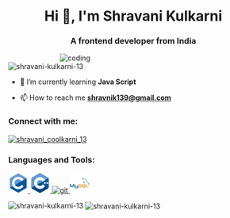 <h1 align="center">Hi 👋, I'm Shravani Kulkarni</h1>
<h3 align="center">A frontend developer from India</h3>
<img align="right" alt="coding" width="400" src="https://static.vecteezy.com/system/resources/previews/012/744/791/non_2x/cute-girl-working-on-computer-cartoon-icon-illustration-people-and-technology-icon-concept-isolated-premium-flat-cartoon-style-vector.jpg">
<p align="left"> <img src="https://komarev.com/ghpvc/?username=shravani-kulkarni-13&label=Profile%20views&color=0e75b6&style=flat" alt="shravani-kulkarni-13" /> </p>

- 🌱 I’m currently learning **Java Script**

- 📫 How to reach me **shravnik139@gmail.com**

<h3 align="left">Connect with me:</h3>
<p align="left">
<a href="https://instagram.com/shravani_coolkarni_13" target="blank"><img align="center" src="https://raw.githubusercontent.com/rahuldkjain/github-profile-readme-generator/master/src/images/icons/Social/instagram.svg" alt="shravani_coolkarni_13" height="30" width="40" /></a>
</p>

<h3 align="left">Languages and Tools:</h3>
<p align="left"> <a href="https://www.cprogramming.com/" target="_blank" rel="noreferrer"> <img src="https://raw.githubusercontent.com/devicons/devicon/master/icons/c/c-original.svg" alt="c" width="40" height="40"/> </a> <a href="https://www.w3schools.com/cpp/" target="_blank" rel="noreferrer"> <img src="https://raw.githubusercontent.com/devicons/devicon/master/icons/cplusplus/cplusplus-original.svg" alt="cplusplus" width="40" height="40"/> </a> <a href="https://git-scm.com/" target="_blank" rel="noreferrer"> <img src="https://www.vectorlogo.zone/logos/git-scm/git-scm-icon.svg" alt="git" width="40" height="40"/> </a> <a href="https://www.mysql.com/" target="_blank" rel="noreferrer"> <img src="https://raw.githubusercontent.com/devicons/devicon/master/icons/mysql/mysql-original-wordmark.svg" alt="mysql" width="40" height="40"/> </a> </p>

<p><img align="left" src="https://github-readme-stats.vercel.app/api/top-langs?username=shravani-kulkarni-13&show_icons=true&locale=en&layout=compact" alt="shravani-kulkarni-13" /></p>

<p>&nbsp;<img align="center" src="https://github-readme-stats.vercel.app/api?username=shravani-kulkarni-13&show_icons=true&locale=en" alt="shravani-kulkarni-13" /></p>
